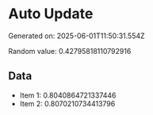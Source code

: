 # Auto Update

Generated on: 2025-06-01T11:50:31.554Z

Random value: 0.42795818110792916

## Data

- Item 1: 0.8040864721337446
- Item 2: 0.8070210734413796